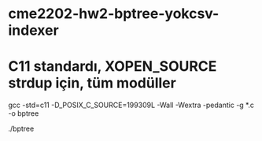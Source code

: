# cme2202-hw2-bptree-yokcsv-indexer

# C11 standardı, XOPEN_SOURCE strdup için, tüm modüller
gcc -std=c11 -D_POSIX_C_SOURCE=199309L -Wall -Wextra -pedantic -g *.c -o bptree

./bptree
